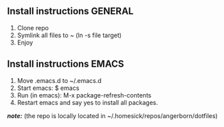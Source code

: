 ## Install instructions GENERAL

1. Clone repo
2. Symlink all files to ~ (ln -s file target)
3. Enjoy

## Install instructions EMACS

1. Move .emacs.d to ~/.emacs.d
2. Start emacs:     $ emacs  
3. Run (in emacs):  M-x package-refresh-contents  
4. Restart emacs and say yes to install all packages.  

***note:*** (the repo is locally located in ~/.homesick/repos/angerborn/dotfiles)
